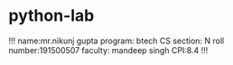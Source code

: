 # python-lab
!!!
name:mr.nikunj gupta
program: btech CS
section: N
roll number:191500507
faculty: mandeep singh
CPI:8.4
!!!
